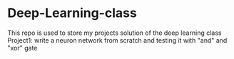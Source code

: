 # Deep-Learning-class
This repo is used to store my projects solution of the deep learning class
Project1: write a neuron network from scratch and testing it with "and" and "xor" gate
